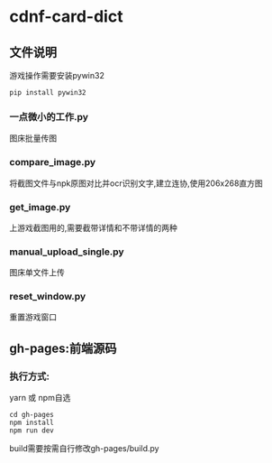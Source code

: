 # cdnf-card-dict
## 文件说明

游戏操作需要安装pywin32

`pip install pywin32`

### 一点微小的工作.py

图床批量传图

### compare_image.py

将截图文件与npk原图对比并ocr识别文字,建立连协,使用206x268直方图

### get_image.py

上游戏截图用的,需要截带详情和不带详情的两种

### manual_upload_single.py

图床单文件上传

### reset_window.py

重置游戏窗口

## gh-pages:前端源码

### 执行方式:

yarn 或 npm自选
```
cd gh-pages
npm install
npm run dev
```

build需要按需自行修改gh-pages/build.py


